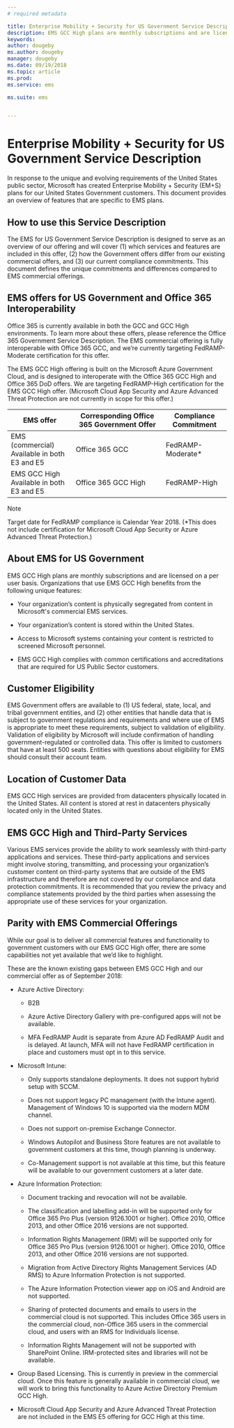 ```yaml
---
# required metadata

title: Enterprise Mobility + Security for US Government Service Description 
description: EMS GCC High plans are monthly subscriptions and are licensed on a per user basis.
keywords:
author: dougeby
ms.author: dougeby
manager: dougeby
ms.date: 09/19/2018
ms.topic: article
ms.prod:
ms.service: ems

ms.suite: ems


---
```

# Enterprise Mobility + Security for US Government Service Description 
In response to the unique and evolving requirements of the United States public sector, Microsoft has created Enterprise Mobility + Security (EM+S) plans for our United States Government customers. This document provides an overview of features that are specific to EMS plans.  

## How to use this Service Description 
The EMS for US Government Service Description is designed to serve as an overview of our offering and will cover (1) which services and features are included in this offer, (2) how the Government offers differ from our existing commercial offers, and (3) our current compliance commitments. This document defines the unique commitments and differences compared to EMS commercial offerings.  

## EMS offers for US Government and Office 365 Interoperability 
Office 365 is currently available in both the GCC and GCC High environments. To learn more about these offers, please reference the Office 365 Government Service Description. The EMS commercial offering is fully interoperable with Office 365 GCC, and we’re currently targeting FedRAMP-Moderate certification for this offer. 

The EMS GCC High offering is built on the Microsoft Azure Government Cloud, and is designed to interoperate with the Office 365 GCC High and Office 365 DoD offers. We are targeting FedRAMP-High certification for the EMS GCC High offer. (Microsoft Cloud App Security and Azure Advanced Threat Protection are not currently in scope for this offer.)

|EMS offer|Corresponding Office 365 Government Offer|Compliance Commitment|
|-----------|-----------|-----------|
|EMS (commercial)</br>Available in both E3 and E5|Office 365 GCC|FedRAMP-Moderate*|
|EMS GCC High</br>Available in both E3 and E5|Office 365 GCC High|FedRAMP-High| 

> [!Note]    
> Target date for FedRAMP compliance is Calendar Year 2018. (*This does not include certification for Microsoft Cloud App Security or Azure Advanced Threat Protection.)

## About EMS for US Government 
EMS GCC High plans are monthly subscriptions and are licensed on a per user basis. Organizations that use EMS GCC High benefits from the following unique features:  

- Your organization’s content is physically segregated from content in Microsoft's commercial EMS services. 

- Your organization’s content is stored within the United States. 

- Access to Microsoft systems containing your content is restricted to screened Microsoft personnel. 

- EMS GCC High complies with common certifications and accreditations that are required for US Public Sector customers. 

## Customer Eligibility 
EMS Government offers are available to (1) US federal, state, local, and tribal government entities, and (2) other entities that handle data that is subject to government regulations and requirements and where use of EMS  is appropriate to meet these requirements, subject to validation of eligibility. Validation of eligibility by Microsoft will include confirmation of handling government-regulated or controlled data. This offer is limited to customers that have at least 500 seats. Entities with questions about eligibility for EMS should consult their account team.  

## Location of Customer Data 
EMS GCC High services are provided from datacenters physically located in the United States. All content is stored at rest in datacenters physically located only in the United States.  

## EMS GCC High and Third-Party Services 
Various EMS services provide the ability to work seamlessly with third-party applications and services. These third-party applications and services might involve storing, transmitting, and processing your organization’s customer content on third-party systems that are outside of the EMS infrastructure and therefore are not covered by our compliance and data protection commitments. It is recommended that you review the privacy and compliance statements provided by the third parties when assessing the appropriate use of these services for your organization.  

## Parity with EMS Commercial Offerings 
While our goal is to deliver all commercial features and functionality to government customers with our EMS GCC High offer, there are some capabilities not yet available that we’d like to highlight.  
    
These are the known existing gaps between EMS GCC High and our commercial offer as of September 2018:  

- Azure Active Directory:

  - B2B

  - Azure Active Directory Gallery with pre-configured apps will not be available. 

  - MFA FedRAMP Audit is separate from Azure AD FedRAMP Audit and is delayed. At launch, MFA will not have FedRAMP certification in place and customers must opt in to this service. 

- Microsoft Intune:

  - Only supports standalone deployments. It does not support hybrid setup with SCCM.

  - Does not support legacy PC management (with the Intune agent). Management of Windows 10 is supported via the modern MDM channel.

  - Does not support on-premise Exchange Connector.

  - Windows Autopilot and Business Store features are not available to government customers at this time, though planning is underway.

  - Co-Management support is not available at this time, but this feature will be available to our government customers at a later date.


- Azure Information Protection:

  - Document tracking and revocation will not be available.

  - The classification and labelling add-in will be supported only for Office 365 Pro Plus (version 9126.1001 or higher). Office 2010, Office 2013, and other Office 2016 versions are not supported.

  - Information Rights Management (IRM) will be supported only for Office 365 Pro Plus (version 9126.1001 or higher). Office 2010, Office 2013, and other Office 2016 versions are not supported.

  - Migration from Active Directory Rights Management Services (AD RMS) to Azure Information Protection is not supported.

  - The Azure Information Protection viewer app on iOS and Android are not supported.

  - Sharing of protected documents and emails to users in the commercial cloud is not supported. This includes Office 365 users in the commercial cloud, non-Office 365 users in the commercial cloud, and users with an RMS for Individuals license.

  - Information Rights Management will not be supported with SharePoint Online. IRM-protected sites and libraries will not be available. 

- Group Based Licensing. This is currently in preview in the commercial cloud. Once this feature is generally available in commercial cloud, we will work to bring this functionality to Azure Active Directory Premium GCC High.

- Microsoft Cloud App Security and Azure Advanced Threat Protection are not included in the EMS E5 offering for GCC High at this time.
